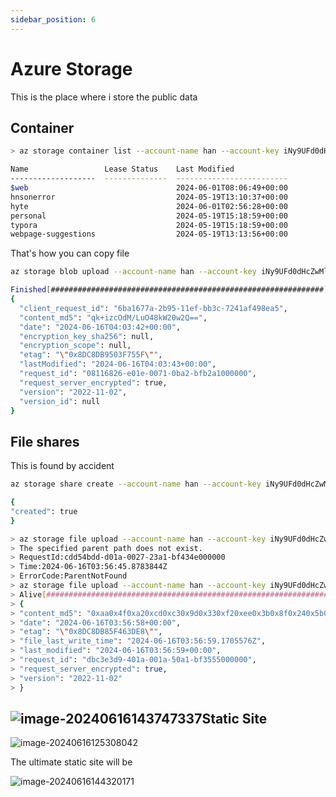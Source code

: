 ```yaml
---
sidebar_position: 6
---
```


# Azure Storage

This is the place where i store the public data

## Container

```sh
> az storage container list --account-name han --account-key iNy9UFd0dHcZwMlcoTth9jXyWb53jdGlL1FdFA6ySGim3jvlJb9O2rEfO+YTh5Uu0sVUesCwpuof+AStAkFQeA== --output table

Name                 Lease Status    Last Modified
-------------------  --------------  -------------------------
$web                                 2024-06-01T08:06:49+00:00
hnsonerror                           2024-05-19T13:10:37+00:00
hyte                                 2024-06-01T02:56:28+00:00
personal                             2024-05-19T15:18:59+00:00
typora                               2024-05-19T15:18:59+00:00
webpage-suggestions                  2024-05-19T13:13:56+00:00
```

That's how you can copy file

```sh
az storage blob upload --account-name han --account-key iNy9UFd0dHcZwMlcoTth9jXyWb53jdGlL1FdFA6ySGim3jvlJb9O2rEfO+YTh5Uu0sVUesCwpuof+AStAkFQeA== --container-name typora --name logo2.svg --file ./static/img/logo.svg

Finished[#############################################################]  100.0000%
{
  "client_request_id": "6ba1677a-2b95-11ef-bb3c-7241af498ea5",
  "content_md5": "qk+izcOdM/LuO48kW20w2Q==",
  "date": "2024-06-16T04:03:42+00:00",
  "encryption_key_sha256": null,
  "encryption_scope": null,
  "etag": "\"0x8DC8DB9503F755F\"",
  "lastModified": "2024-06-16T04:03:43+00:00",
  "request_id": "08116826-e01e-0071-0ba2-bfb2a1000000",
  "request_server_encrypted": true,
  "version": "2022-11-02",
  "version_id": null
}
```

## File shares

This is found by accident

```sh
az storage share create --account-name han --account-key iNy9UFd0dHcZwMlcoTth9jXyWb53jdGlL1FdFA6ySGim3jvlJb9O2rEfO+YTh5Uu0sVUesCwpuof+AStAkFQeA== --name typora

{
"created": true
}
```

```sh
> az storage file upload --account-name han --account-key iNy9UFd0dHcZwMlcoTth9jXyWb53jdGlL1FdFA6ySGim3jvlJb9O2rEfO+YTh5Uu0sVUesCwpuof+AStAkFQeA== --share-name typora --path "typora/logo2.svg" --source "./static/img/logo.svg"
> The specified parent path does not exist.
> RequestId:cdd54bdd-d01a-0027-23a1-bf434e000000
> Time:2024-06-16T03:56:45.8783844Z
> ErrorCode:ParentNotFound
> az storage file upload --account-name han --account-key iNy9UFd0dHcZwMlcoTth9jXyWb53jdGlL1FdFA6ySGim3jvlJb9O2rEfO+YTh5Uu0sVUesCwpuof+AStAkFQeA== --share-name typora --path "logo2.svg" --source "./static/img/logo.svg"
> Alive[################################################################] 100.000Finished[#############################################################] 100.0000%
> {
> "content_md5": "0xaa0x4f0xa20xcd0xc30x9d0x330xf20xee0x3b0x8f0x240x5b0x6d0x300xd9",
> "date": "2024-06-16T03:56:58+00:00",
> "etag": "\"0x8DC8DB85F463DE8\"",
> "file_last_write_time": "2024-06-16T03:56:59.1705576Z",
> "last_modified": "2024-06-16T03:56:59+00:00",
> "request_id": "dbc3e3d9-401a-001a-50a1-bf3555000000",
> "request_server_encrypted": true,
> "version": "2022-11-02"
> }
```

## ![image-20240616143747337](https://han.blob.core.windows.net/typora/image-20240616143747337.png)Static Site

![image-20240616125308042](https://han.blob.core.windows.net/typora/image-20240616125308042.png)

The ultimate static site will be

![image-20240616144320171](https://han.blob.core.windows.net/typora/image-20240616144320171.png)
